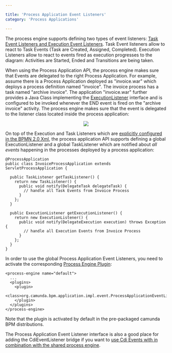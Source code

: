 ```yaml
---

title: 'Process Application Event Listeners'
category: 'Process Applications'

---
```



The process engine supports defining two types of event listeners: [Task Event Listeners and Execution Event Listeners](#process-engine-delegation-code-execution-listener).
Task Event listeners allow to react to Task Events (Task are Created, Assigned, Completed). Execution Listeners allow to react to events fired as execution progresses to the diagram: Activities are Started, Ended and Transitions are being taken.

When using the Process Application API, the process engine makes sure that Events are delegated to the right Process Application. For example, assume there is a Process Application deployed as "invoice.war" which deploys a process definition named "invoice". The invoice process has a task named "archive invoice". The application "invoice.war" further provides a Java Class implementing the [ExecutionListener](#process-engine-delegation-code-execution-listener) interface and is configured to be invoked whenever the END event is fired on the "archive invoice" activity. The process engine makes sure that the event is delegated to the listener class located inside the process application:

<center><img class="img-responsive" src="ref:asset:/guides/user-guide/assets/img/process-application-events.png"></img></center>

On top of the Execution and Task Listeners which are [explicitly configured in the BPMN 2.0 Xml](#process-engine-delegation-code-execution-listener), the process application API supports defining a global ExecutionListener and a global TaskListener which are notified about *all events* happening in the processes deployed by a process application:

    @ProcessApplication
    public class InvoiceProcessApplication extends ServletProcessApplication {

      public TaskListener getTaskListener() {
        return new TaskListener() {
          public void notify(DelegateTask delegateTask) {
            // handle all Task Events from Invoice Process
          }
        };
      }

      public ExecutionListener getExecutionListener() {
        return new ExecutionListener() {
          public void notify(DelegateExecution execution) throws Exception {
            // handle all Execution Events from Invoice Process
          }
        };
      }
    }

In order to use the global Process Application Event Listeners, you need to activate the corresponding [Process Engine Plugin](#process-engine-process-engine-plugins):

    <process-engine name="default">
      ...
      <plugins>
        <plugin>
          <class>org.camunda.bpm.application.impl.event.ProcessApplicationEventListenerPlugin</class>
        </plugin>
      </plugins>
    </process-engine>

Note that the plugin is activated by default in the pre-packaged camunda BPM distributions.

The Process Application Event Listener interface is also a good place for adding the CdiEventListener bridge if you want to [use Cdi Events with in combination with the shared process engine](#cdi-and-java-ee-integration-cdi-event-bridge).
